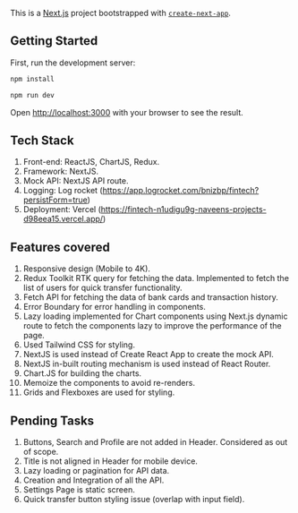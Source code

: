 This is a [Next.js](https://nextjs.org) project bootstrapped with [`create-next-app`](https://nextjs.org/docs/app/api-reference/cli/create-next-app).

## Getting Started

First, run the development server:

```bash
npm install

npm run dev
```

Open [http://localhost:3000](http://localhost:3000) with your browser to see the result.

## Tech Stack

1. Front-end: ReactJS, ChartJS, Redux.
2. Framework: NextJS.
3. Mock API: NextJS API route.
4. Logging: Log rocket (https://app.logrocket.com/bnizbp/fintech?persistForm=true)
5. Deployment: Vercel (https://fintech-n1udigu9g-naveens-projects-d98eea15.vercel.app/)

## Features covered

1. Responsive design (Mobile to 4K).
2. Redux Toolkit RTK query for fetching the data. Implemented to fetch the list of users for quick transfer functionality.
3. Fetch API for fetching the data of bank cards and transaction history.
4. Error Boundary for error handling in components.
5. Lazy loading implemented for Chart components using Next.js dynamic route to fetch the components lazy to improve the performance of the page.
6. Used Tailwind CSS for styling.
7. NextJS is used instead of Create React App to create the mock API.
8. NextJS in-built routing mechanism is used instead of React Router.
9. Chart.JS for building the charts.
10. Memoize the components to avoid re-renders.
11. Grids and Flexboxes are used for styling.

## Pending Tasks

1. Buttons, Search and Profile are not added in Header. Considered as out of scope.
2. Title is not aligned in Header for mobile device.
3. Lazy loading or pagination for API data.
4. Creation and Integration of all the API.
5. Settings Page is static screen.
6. Quick transfer button styling issue (overlap with input field).

